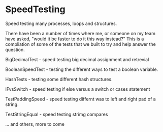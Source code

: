 # SpeedTesting
Speed testing many processes, loops and structures.

There have been a number of times where me, or someone on my team have asked, "would it be faster to do it this way instead?"
This is a compliation of some of the tests that we built to try and help answer the question.

BigDecimalTest      - speed testing big decimal assignment and retrevial

BooleanSpeedTest    - testing the different ways to test a boolean variable.

HashTests           - testing some different hash structures.

IFvsSwitch          - speed testing if else versus a switch or cases statement

TestPaddingSpeed    - speed testing differnt was to left and right pad of a string.

TestStringEqual     - speed testing strimg compares

... and others, more to come
